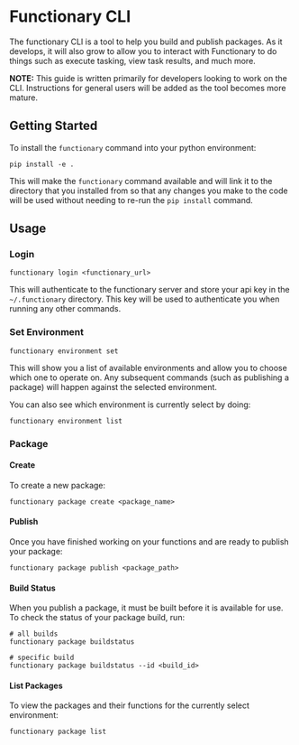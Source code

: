 # Functionary CLI

The functionary CLI is a tool to help you build and publish packages. As it
develops, it will also grow to allow you to interact with Functionary to do
things such as execute tasking, view task results, and much more.

**NOTE:** This guide is written primarily for developers looking to work on the
CLI. Instructions for general users will be added as the tool becomes more
mature.

## Getting Started

To install the `functionary` command into your python environment:

```shell
pip install -e .
```

This will make the `functionary` command available and will link it to the
directory that you installed from so that any changes you make to the code will
be used without needing to re-run the `pip install` command.

## Usage

### Login

```shell
functionary login <functionary_url>
```

This will authenticate to the functionary server and store your api key in the
`~/.functionary` directory. This key will be used to authenticate you when
running any other commands.

### Set Environment

```shell
functionary environment set
```

This will show you a list of available environments and allow you to choose
which one to operate on. Any subsequent commands (such as publishing a package)
will happen against the selected environment.

You can also see which environment is currently select by doing:

```shell
functionary environment list
```

### Package

#### Create

To create a new package:

```shell
functionary package create <package_name>
```

#### Publish

Once you have finished working on your functions and are ready to publish your
package:

```shell
functionary package publish <package_path>
```

#### Build Status

When you publish a package, it must be built before it is available for use. To
check the status of your package build, run:

```shell
# all builds
functionary package buildstatus

# specific build
functionary package buildstatus --id <build_id>
```

#### List Packages

To view the packages and their functions for the currently select environment:

```shell
functionary package list
```
